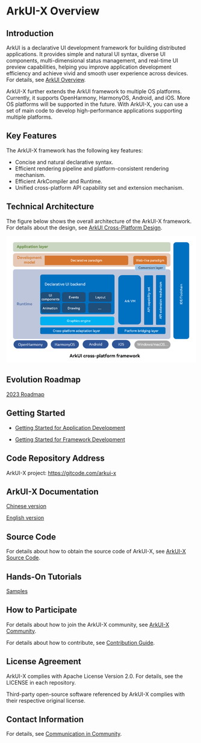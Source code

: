 # ArkUI-X Overview

## Introduction

ArkUI is a declarative UI development framework for building distributed applications. It provides simple and natural UI syntax, diverse UI components, multi-dimensional status management, and real-time UI preview capabilities, helping you improve application development efficiency and achieve vivid and smooth user experience across devices. For details, see [ArkUI Overview](https://gitcode.com/openharmony/docs/blob/master/en/application-dev/ui/arkui-overview.md).

ArkUI-X further extends the ArkUI framework to multiple OS platforms. Currently, it supports OpenHarmony, HarmonyOS, Android, and iOS. More OS platforms will be supported in the future. With ArkUI-X, you can use a set of main code to develop high-performance applications supporting multiple platforms.

## Key Features

The ArkUI-X framework has the following key features:

- Concise and natural declarative syntax.
- Efficient rendering pipeline and platform-consistent rendering mechanism.
- Efficient ArkCompiler and Runtime.
- Unified cross-platform API capability set and extension mechanism.

## Technical Architecture

The figure below shows the overall architecture of the ArkUI-X framework. For details about the design, see [ArkUI Cross-Platform Design](./framework-dev/design/design-overview.md).

<img src="figures/ArkUI-X.png" alt="ArkUI-X architecture" style="zoom:80%;" />

## Evolution Roadmap

[2023 Roadmap](roadmap/ArkUI-X-roadmap-2023.md)

## Getting Started

* [Getting Started for Application Development](application-dev/quick-start/start-overview.md)

* [Getting Started for Framework Development](framework-dev/quick-start/start-overview.md)

## Code Repository Address

ArkUI-X project: https://gitcode.com/arkui-x

## ArkUI-X Documentation

[Chinese version](../zh-cn/README.md)

[English version](README.md)


## Source Code

For details about how to obtain the source code of ArkUI-X, see [ArkUI-X Source Code](https://gitcode.com/arkui-x/manifest/blob/master/README-EN.md).

## Hands-On Tutorials

[Samples](https://gitcode.com/arkui-x/samples)

## How to Participate

For details about how to join the ArkUI-X community, see [ArkUI-X Community](https://gitcode.com/arkui-x/community).

For details about how to contribute, see [Contribution Guide](contribute/README.md).

## License Agreement

ArkUI-X complies with Apache License Version 2.0. For details, see the LICENSE in each repository.

Third-party open-source software referenced by ArkUI-X complies with their respective original license.

## Contact Information

For details, see [Communication in Community](contribute/communication-in-community.md).
